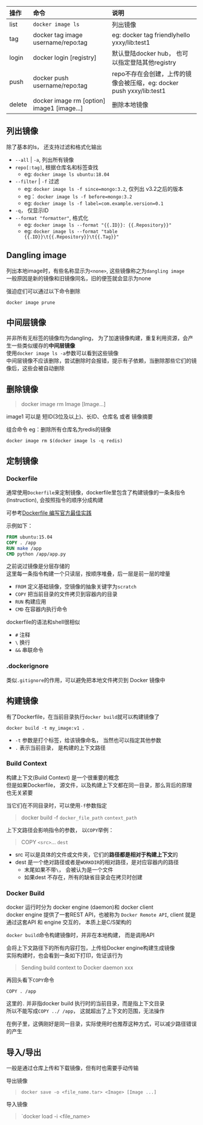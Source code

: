 
|操作|命令|说明|  
|:----|:----|:------|  
|list|`docker image ls` |列出镜像|  
|tag|docker tag image username/repo:tag |eg: docker tag friendlyhello yxxy/lib:test1  |
|login| docker login [registry]| 默认登陆docker hub， 也可以指定登陆其他registry|
|push| docker push username/repo:tag| repo不存在会创建，上传的镜像会被压缩，eg: docker push yxxy/lib:test1|
|delete|docker image rm [option] image1 [image...] | 删除本地镜像|

## 列出镜像
除了基本的ls， 还支持过滤和格式化输出

- `--all` | `-a`, 列出所有镜像
- `repo[:tag]`, 根据仓库名和标签查找
    - eg: `docker image ls ubuntu:18.04`
- `--filter` | `-f` 过滤
    - eg: `docker image ls -f since=mongo:3.2`, 仅列出 v3.2之后的版本
    - eg： `docker image ls -f before=mongo:3.2`
    - eg: `docker image ls -f label=com.example.version=0.1`
- `-q`， 仅显示ID
- `--format "formatter"`, 格式化
    - eg: `docker image ls --format "{{.ID}}: {{.Repository}}"`
    - eg: `docker image ls --format "table {{.ID}}\t{{.Repository}}\t{{.Tag}}"`

## Dangling image
列出本地image时，有些名称显示为`<none>`, 这些镜像称之为`dangling image`  
一般原因是新的镜像和旧镜像同名，旧的便签就会显示为none  

强迫症们可以通过以下命令删除

    docker image prune

## 中间层镜像
并非所有无标签的镜像均为dangling， 为了加速镜像构建，重复利用资源，会产生一些类似缓存的**中间层镜像**  
使用`docker image ls -a`参数可以看到这些镜像  
中间层镜像不应该删除，尝试删除时会报错，提示有子依赖，当删除那些它们的镜像后，这些会被自动删除


## 删除镜像
> docker image rm Image [Image...]

image1 可以是 短ID(3位及以上)、长ID、仓库名 或者 镜像摘要

组合命令
eg：删除所有仓库名为redis的镜像
    
    docker image rm $(docker image ls -q redis)


## 定制镜像
### Dockerfile
通常使用`Dockerfile`来定制镜像，dockerfile里包含了构建镜像的一条条指令(Instruction), 会按照指令的顺序分成构建  

可参考[Dockerfile 编写官方最佳实践](https://docs.docker.com/develop/develop-images/dockerfile_best-practices/)

示例如下：
```dockerfile
FROM ubuntu:15.04
COPY . /app
RUN make /app
CMD python /app/app.py
```
之前说过镜像是分层存储的  
这里每一条指令构建一个只读层，按顺序堆叠，后一层是前一层的增量

- `FROM` 定义基础镜像，空镜像的抽象关键字为`scratch`
- `COPY` 把当前目录的文件拷贝到容器内的目录
- `RUN` 构建应用
- `CMD` 在容器内执行命令

dockerfile的语法和shell很相似  
- `#` 注释
- `\` 换行
- `&&` 串联命令

### .dockerignore
类似`.gitignore`的作用，可以避免把本地文件拷贝到 Docker 镜像中

## 构建镜像
有了Dockerfile，在当前目录执行`docker build`就可以构建镜像了

    docker build -t my_image:v1 .
- `-t` 参数是打个标签，给该镜像命名， 当然也可以指定其他参数
- `.` 表示当前目录， 是构建的上下文路径

### Build Context
构建上下文(Build Context) 是一个很重要的概念  
但是如果Dockerfile， 源文件，以及构建上下文都在同一目录，那么背后的原理也无关紧要  

当它们在不同目录时，可以使用`-f`参数指定  
> docker build -f `docker_file_path` `context_path`

上下文路径会影响指令的参数， 以`COPY`举例：  
> COPY `<src>`... `dest`

- src 可以是具体的文件或文件夹，它们的**路径都是相对于构建上下文**的
- dest 是一个绝对路径或者是`WORKDIR`的相对路径，是对应容器内的路径
    - 末尾如果不带`\`， 会被认为是一个文件
    - 如果dest 不存在，所有的缺省目录会在拷贝时创建

### Docker Build
docker 运行时分为 docker engine (daemon)和 docker client  
docker engine 提供了一套REST API，也被称为 `Docker Remote API`, client 就是通过这套API 和 engine 交互的， 本质上是C/S架构的  

`docker build`命令构建镜像时，并非在本地构建， 而是调用API

会将上下文路径下的所有内容打包，上传给Docker engine构建生成镜像  
实际构建时，也会看到一条如下打印，佐证该行为  
> Sending build context to Docker daemon  xxx


再回头看下`COPY`命令  
    
    COPY . /app

这里的`.` 并非指docker build 执行时的当前目录，而是指上下文目录  
所以不能写成`COPY ../ /app`， 这就超出了上下文的范围，无法操作  

在例子里，这俩刚好是同一目录，实际使用时也推荐这种方式，可以减少路径错误的产生


## 导入/导出
一般是通过仓库上传和下载镜像，但有时也需要手动传输

导出镜像
> `docker save -o <file_name.tar> <Image> [Image ...]`

导入镜像
> `docker load -i <file_name>









